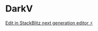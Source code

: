 # DarkV

[Edit in StackBlitz next generation editor ⚡️](https://stackblitz.com/~/github.com/aviatorv/DarkV)